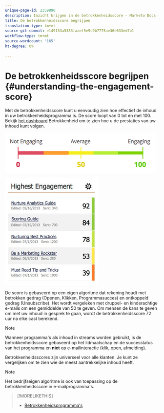 ```yaml
---
unique-page-id: 2359890
description: Inzicht krijgen in de betrokkenheidsscore - Marketo Docs - Productdocumentatie
title: De betrokkenheidsscore begrijpen
translation-type: tm+mt
source-git-commit: e149133a5383faaef5e9c9b7775ae36e633ed7b1
workflow-type: tm+mt
source-wordcount: '165'
ht-degree: 0%

---
```



# De betrokkenheidsscore begrijpen {#understanding-the-engagement-score}

Met de betrokkenheidsscore kunt u eenvoudig zien hoe effectief de inhoud in uw betrokkenheidsprogramma is. De score loopt van 0 tot en met 100. Bekijk [het dashboard](the-engagement-dashboard.md) Betrokkenheid om te zien hoe u de prestaties van uw inhoud kunt volgen.

![](assets/image2014-9-25-16-3a24-3a54.png)

![](assets/highestengagementwidget.jpg)

De score is gebaseerd op een eigen algoritme dat rekening houdt met betrokken gedrag (Openen, Klikken, Programmasucces) en ontkoppeld gedrag (Unsubscribe). Het wordt vergeleken met druppel- en kinderachtige e-mails om een gemiddelde van 50 te geven. Om mensen de kans te geven om met uw inhoud in gesprek te gaan, wordt de betrokkenheidsscore 72 uur na elke cast berekend.

>[!NOTE]
>
>Wanneer programma&#39;s als inhoud in streams worden gebruikt, is de betrokkenheidsscore gebaseerd op het lidmaatschap en de successtatus van het programma en **niet** op e-mailinteractie (klik, open, afmelding).

Betrokkenheidsscores zijn universeel voor alle klanten. Je kunt ze vergelijken om te zien wie de meest aantrekkelijke inhoud heeft.

>[!NOTE]
>
>Het bedrijfseigen algoritme is ook van toepassing op de betrokkenheidsscore in e-mailprogramma&#39;s.

>[!MORELIKETHIS]
>
>* [Betrokkenheidsprogramma&#39;s](../../../../product-docs/email-marketing/drip-nurturing/creating-an-engagement-program/understanding-engagement-programs.md)

>



